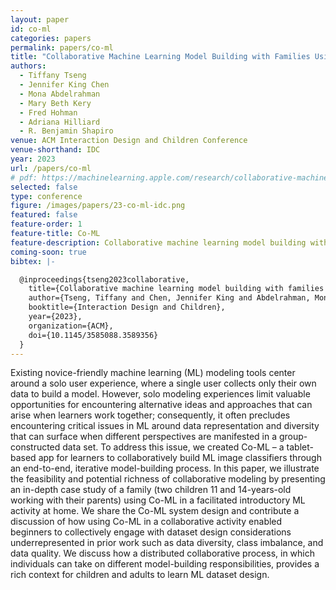 ```yaml
---
layout: paper
id: co-ml
categories: papers
permalink: papers/co-ml
title: "Collaborative Machine Learning Model Building with Families Using Co-ML"
authors: 
  - Tiffany Tseng
  - Jennifer King Chen
  - Mona Abdelrahman
  - Mary Beth Kery
  - Fred Hohman
  - Adriana Hilliard
  - R. Benjamin Shapiro
venue: ACM Interaction Design and Children Conference
venue-shorthand: IDC
year: 2023
url: /papers/co-ml
# pdf: https://machinelearning.apple.com/research/collaborative-machine-learning
selected: false
type: conference
figure: /images/papers/23-co-ml-idc.png
featured: false
feature-order: 1
feature-title: Co-ML
feature-description: Collaborative machine learning model building with families
coming-soon: true
bibtex: |-

  @inproceedings{tseng2023collaborative,
    title={Collaborative machine learning model building with families using Co-ML},
    author={Tseng, Tiffany and Chen, Jennifer King and Abdelrahman, Mona and Kery, Mary Beth and Hohman, Fred and Hilliard, Adriana and Shapiro, R. Benjamin},
    booktitle={Interaction Design and Children},
    year={2023},
    organization={ACM},
    doi={10.1145/3585088.3589356}
  }
---
```


Existing novice-friendly machine learning (ML) modeling tools center around a solo user experience, where a single user collects only their own data to build a model. 
However, solo modeling experiences limit valuable opportunities for encountering alternative ideas and approaches that can arise when learners work together; consequently, it often precludes encountering critical issues in ML around data representation and diversity that can surface when different perspectives are manifested in a group-constructed data set.
To address this issue, we created Co-ML – a tablet-based app for learners to collaboratively build ML image classifiers through an end-to-end, iterative model-building process.
In this paper, we illustrate the feasibility and potential richness of collaborative modeling by presenting an in-depth case study of a family (two children 11 and 14-years-old working with their parents) using Co-ML in a facilitated introductory ML activity at home.
We share the Co-ML system design and contribute a discussion of how using Co-ML in a collaborative activity enabled beginners to collectively engage with dataset design considerations underrepresented in prior work such as data diversity, class imbalance, and data quality.
We discuss how a distributed collaborative process, in which individuals can take on different model-building responsibilities, provides a rich context for children and adults to learn ML dataset design.
